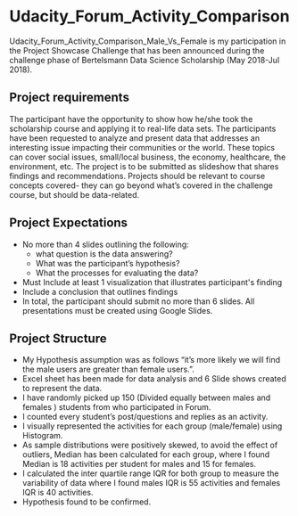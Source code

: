# Udacity_Forum_Activity_Comparison

Udacity_Forum_Activity_Comparison_Male_Vs_Female  is my participation in the Project Showcase Challenge that has been announced
during the challenge phase of Bertelsmann Data Science Scholarship (May 2018-Jul 2018). 

## Project requirements 

The participant have the opportunity to show how he/she took the scholarship course and applying it to real-life data sets. 
The participants have been requested to analyze and present data that addresses an interesting issue impacting their communities or the world. These topics can cover social issues, small/local business, the economy, healthcare, the environment, etc. 
The project is to be submitted as slideshow that shares findings and recommendations. Projects should be relevant to course concepts covered- they can go beyond what’s covered in the challenge course, but should be data-related.

## Project Expectations

* No more than 4 slides outlining the following:  
   * what question is the data answering?
   * What was the participant’s hypothesis?
   * What the processes for evaluating the data?
* Must Include at least 1 visualization that illustrates participant's finding
* Include a conclusion that outlines findings
* In total, the participant should submit no more than 6 slides. All presentations must be created using Google Slides. 

## Project Structure

-	My Hypothesis assumption was as follows “it’s more likely we will find the male users are greater than female users.”.
-	Excel sheet has been made for data analysis and 6 Slide shows created to represent the data.
-	I have randomly picked up 150 (Divided equally between males and females ) students from who participated in Forum.
-	I counted every student’s post/questions and replies as an activity.
-	I visually represented the activities for each group (male/female) using Histogram.
-	As sample distributions were positively skewed, to avoid the effect of outliers, Median has been calculated for each group, where I found Median is 18 activities per student for males and 15 for females.
-	I calculated the inter quartile range IQR for both group to measure the variability of data where I found males IQR is 55 activities and females IQR is 40 activities.
- Hypothesis found to be confirmed.
